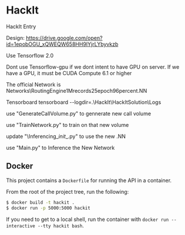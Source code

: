 # HackIt

HackIt Entry

Design: https://drive.google.com/open?id=1epobOGU_xQWEQW658HH9IYjrLYbyvkzb

Use Tensorflow 2.0

Dont use Tensorflow-gpu if we dont intent to have GPU on server.
  If we have a GPU, it must be CUDA Compute 6.1 or higher

The official Network is Networks\RoutingEngine1Mrecords25epoch96percent.NN


Tensorboard
  tensorboard --logdir=.\HackIt\HackItSolution\Logs


use "GenerateCallVolume.py" to gennerate new call volume

use "TrainNetwork.py" to train on that new volume

update "\Inferencing\__init__.py" to use the new .NN

use "Main.py" to Inference the New Network


## Docker

This project contains a `Dockerfile` for running the API in a container.

From the root of the project tree, run the following:

```bash
$ docker build -t hackit .
$ docker run -p 5000:5000 hackit
```

If you need to get to a local shell, run the container with `docker run --interactive --tty hackit bash`.